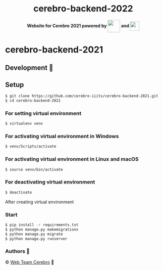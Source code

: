 <!-- <p align="center"><img src="templates/Logo-02.png" align="center" width="225"></p> -->
<h1 align="center">cerebro-backend-2022</h1>

<h4 align="center"> Website for Cerebro 2021 powered by
<img src="https://cdn2.iconfinder.com/data/icons/designer-skills/128/react-512.png" width="40" align="center"> and
<img src="https://kevin-brown.com/images/django-logo.svg" width="30" align="center"></h4>

# cerebro-backend-2021

## Development 🔧

## Setup

```sh
$ git clone https://github.com/cerebro-iiitv/cerebro-backend-2021.git
$ cd cerebro-backend-2021
```

### For setting virtual environment

```sh
$ virtualenv venv
```

### For activating virtual environment in Windows

```sh
$ venv/Scripts/activate
```

### For activating virtual environment in Linux and macOS

```sh
$ source venv/bin/activate
```

### For deactivating virtual environment
```sh
$ deactivate
```
After creating virtual environment

### Start

```sh
$ pip install -r requirements.txt
$ python manage.py makemigrations
$ python manage.py migrate
$ python manage.py runserver
```

### Authors :pencil:

©️ [Web Team Cerebro](https://github.com/orgs/cerebro-iiitv/teams/web-team) :tada:
